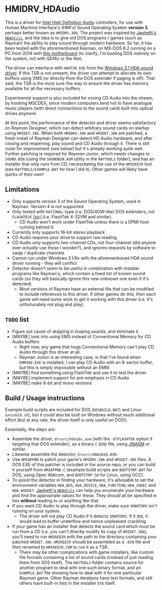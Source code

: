# HMIDRV_HDAudio
This is a driver for [Intel High Definition Audio](https://en.wikipedia.org/wiki/Intel_High_Definition_Audio) controllers, for use with Human Machine Interface's (HMI's) Sound Operating System **version 3**, perhaps better known as `HMIDRV.386`.
The project was inspired by [Japheth's `HDAUtils`](https://github.com/Baron-von-Riedesel/HDAutils), and the idea is to give old DOS programs / games (such as Rayman) the ability to play sound through modern hardware.
So far, it has been tested with the aforementioned Rayman, on MS-DOS 6.2 running on a PC from 2014 with [this motherboard](https://us.msi.com/Motherboard/Z97-GAMING-3) (to clarify, I'm booting DOS *natively* on the system, not with QEMU or the like).

The driver can interface with `HDATSR.EXE` from the [Windows 3.1 HDA sound driver](https://retrosystemsrevival.blogspot.com/2019/06/windows-31959898se-hda-driver.html).
If this TSR is not present, the driver can attempt to allocate its own buffers using XMS (or directly from the DOS extender if paging is off).
That said, the TSR is the most sure-fire way to ensure the driver has memory available for all the necessary buffers.

Experimental support is also included for mixing CD Audio into the stream, by hooking MSCDEX, since modern computers tend not to have analogue music players (with direct connections to the sound card) built into optical drives anymore.

At this point, the performance of the detector and driver seems satisfactory on *Rayman Designer*, which can detect arbitrary sound cards on startup using `HMIDET.386`.
When both `HMIDRV.386` and `HMIDET.386` are patched, a fresh install of Rayman Designer can detect HD Audio hardware, and after closing and reopening, play sound and CD Audio through it. There is still room for improvement (see below) but it's already working quite well.
Further patching is required for *Rayman Junior*, which needs changes to `SOUND.BIN` (using the `SOUNDBIN.ASM` utility in the `RAYTOOLS` folder), and has an installer that only runs from CD, necessitating the use of the `HMIREDIR` tool (see `RAYTOOLS/EXAMPLE.BAT` for how I did it).
Other games will likely have quirks of their own!

## Limitations
* Only supports version 3 of the Sound Operating System, used in Rayman. Version 4 is not supported.
* Only tested with `RATIONAL`-type (i.e. DOS/4GW-like) DOS extenders, not `FLASHTECK` [*[sic]*](https://github.com/Wohlstand/SOSPLAY/blob/master/sos3/include/sos.h#L574) (i.e. FlashTek X-32VM and similar).
  * CD Audio won't work under FlashTek unless there is a DPMI host running behind it.
* Currently only supports 16-bit stereo playback
* CD Audio requires your drive to support raw reading
* CD Audio only supports two-channel CDs, not four-channel (did anyone ever *actually* use these I wonder?), and ignores requests by software to swap / duplicate channels
* Cannot run under Windows 3.1/9x with the aforementioned HDA sound driver running - they will conflict
* Detector doesn't seem to be useful in combination with installer programs like Rayman's, which contain a fixed list of known sound cards (so they will basically ignore this new unknown one even if it's detected)
  * Most versions of Rayman have an external file that can be modified to include references to this driver. If other games do this, then each game will need some work to get it working with this driver (i.e. it's unfortunately not plug and play).

## `TODO` list
* Figure out cause of skipping in looping sounds, and eliminate it
* [MAYBE] look into using EMS instead of Conventional Memory for CD Audio buffers
  * Right now, any game that hogs Conventional Memory can't play CD Audio through this driver at all.
  * Rayman Junior is an interesting case, in that I've found when `EMM386.EXE` is installed, I can play CD Audio with an 8-sector buffer, but this is simply impossible without an EMM.
* [MAYBE] find something using FlashTek and use it to test the driver
* [MAYBE] implement support for pre-emphasis in CD Audio
* [MAYBE] make 8-bit and mono versions

## Build / Usage instructions
Example build scripts are included for DOS (`DOSBUILD.BAT`) and Linux (`unixbld.sh`), but it could also be built on Windows without much additional effort (but at any rate, the driver itself is only useful on DOS!).

Essentially, the steps are:
* Assemble the driver, `drvsrc/hda16s.asm` (with the `-D?FLASHTEK` option if targeting that DOS extender), as a binary (`.BIN`) file, using [JWASM](https://www.japheth.de/JWasm.html) or similar.
* Likewise assemble the detector, `drvsrc/HDA16SD.ASM`.
* Use `HMIAPPND` to patch your game's `HMIDRV.386` and `HMIDET.386` files. A DOS EXE of this patcher is included in the source repo, or you can build it yourself from `HMIAPPND.C` (example build scripts are `BOOTSTRP.BAT` for DOS, using Open Watcom, and `BOOTSTRP.SH` for Linux, using GCC).
* To assist the detector in finding your hardware, it's advisable to set the environment variables `HDA_BUS`, `HDA_DEVICE`, `HDA_FUNCTION`, `HDA_CODEC` and `HDA_WIDGET`. [Japheth's `HDAUtils`](https://github.com/Baron-von-Riedesel/HDAutils) can help you enumerate your hardware and find the appropriate values for these. They should all be specified in hex **without** leading `0x` or anything like that.
* If you want CD Audio to play through the driver, make sure `SMARTDRV` isn't running on your system.
  * The driver will not play CD Audio if it detects `SMARTDRV`. If it did, it would lead to buffer underflow and hence unpleasant crackling.
* If your game has an installer that detects the sound card which must be run from a CD (i.e. you can't directly modify its copy of `HMIDET.386`), you'll need to run `HMIREDIR` with the path to the directory containing your patched `HMIDET.386`. `HMIREDIR` should be assembled as a `.BIN` file and then renamed to `HMIREDIR.COM` to run it as a TSR.
  * There may be other complications with game installers, like custom file formats containing a list of sound cards (instead of just reading them from SOS itself). The `RAYTOOLS` folder contains source for another program to deal with one such binary format, and an `EXAMPLE.BAT` file showing how to deal with it for one particular *Rayman* game. Other Rayman iterations have text formats, and still others have built-in lists in the installer `EXE` itself.
